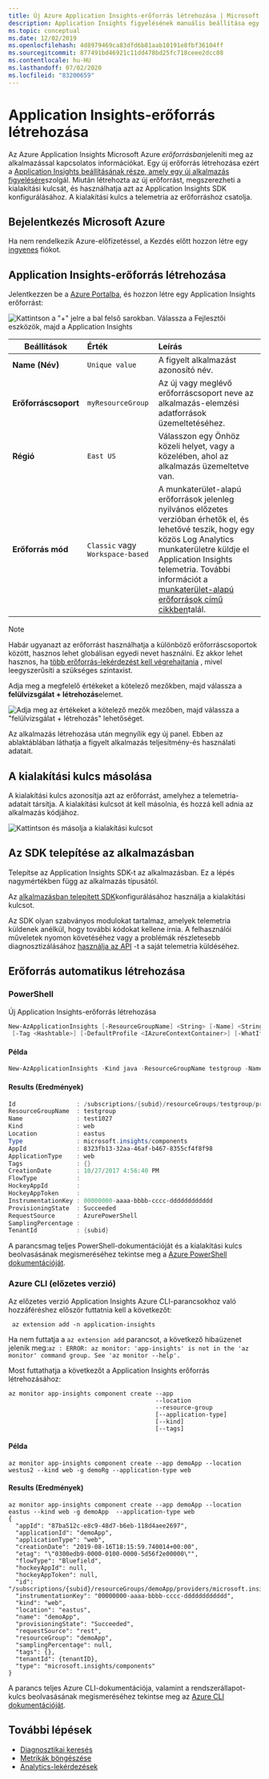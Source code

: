 ```yaml
---
title: Új Azure Application Insights-erőforrás létrehozása | Microsoft Docs
description: Application Insights figyelésének manuális beállítása egy új élő alkalmazáshoz.
ms.topic: conceptual
ms.date: 12/02/2019
ms.openlocfilehash: 4d8979469ca83dfd6b81aab10191e8fbf36104ff
ms.sourcegitcommit: 877491bd46921c11dd478bd25fc718ceee2dcc08
ms.contentlocale: hu-HU
ms.lasthandoff: 07/02/2020
ms.locfileid: "83200659"
---
```

# <a name="create-an-application-insights-resource"></a>Application Insights-erőforrás létrehozása

Az Azure Application Insights Microsoft Azure *erőforrásban*jeleníti meg az alkalmazással kapcsolatos információkat. Egy új erőforrás létrehozása ezért a [Application Insights beállításának része, amely egy új alkalmazás figyelésére][start]szolgál. Miután létrehozta az új erőforrást, megszerezheti a kialakítási kulcsát, és használhatja azt az Application Insights SDK konfigurálásához. A kialakítási kulcs a telemetria az erőforráshoz csatolja.

## <a name="sign-in-to-microsoft-azure"></a>Bejelentkezés Microsoft Azure

Ha nem rendelkezik Azure-előfizetéssel, a Kezdés előtt hozzon létre egy [ingyenes](https://azure.microsoft.com/free/) fiókot.

## <a name="create-an-application-insights-resource"></a>Application Insights-erőforrás létrehozása

Jelentkezzen be a [Azure Portalba](https://portal.azure.com), és hozzon létre egy Application Insights erőforrást:

![Kattintson a "+" jelre a bal felső sarokban. Válassza a Fejlesztői eszközök, majd a Application Insights](./media/create-new-resource/new-app-insights.png)

   | Beállítások        |  Érték           | Leírás  |
   | ------------- |:-------------|:-----|
   | **Name (Név)**      | `Unique value` | A figyelt alkalmazást azonosító név. |
   | **Erőforráscsoport**     | `myResourceGroup`      | Az új vagy meglévő erőforráscsoport neve az alkalmazás-elemzési adatforrások üzemeltetéséhez. |
   | **Régió** | `East US` | Válasszon egy Önhöz közeli helyet, vagy a közelében, ahol az alkalmazás üzemeltetve van. |
   | **Erőforrás mód** | `Classic` vagy `Workspace-based` | A munkaterület-alapú erőforrások jelenleg nyilvános előzetes verzióban érhetők el, és lehetővé teszik, hogy egy közös Log Analytics munkaterületre küldje el Application Insights telemetria. További információt a [munkaterület-alapú erőforrások című cikkben](create-workspace-resource.md)talál.

> [!NOTE]
> Habár ugyanazt az erőforrást használhatja a különböző erőforráscsoportok között, hasznos lehet globálisan egyedi nevet használni. Ez akkor lehet hasznos, ha [több erőforrás-lekérdezést kell végrehajtania](https://docs.microsoft.com/azure/azure-monitor/log-query/cross-workspace-query#identifying-an-application) , mivel leegyszerűsíti a szükséges szintaxist.

Adja meg a megfelelő értékeket a kötelező mezőkben, majd válassza a **felülvizsgálat + létrehozás**elemet.

![Adja meg az értékeket a kötelező mezők mezőben, majd válassza a "felülvizsgálat + létrehozás" lehetőséget.](./media/create-new-resource/review-create.png)

Az alkalmazás létrehozása után megnyílik egy új panel. Ebben az ablaktáblában láthatja a figyelt alkalmazás teljesítmény-és használati adatait. 

## <a name="copy-the-instrumentation-key"></a>A kialakítási kulcs másolása

A kialakítási kulcs azonosítja azt az erőforrást, amelyhez a telemetria-adatait társítja. A kialakítási kulcsot át kell másolnia, és hozzá kell adnia az alkalmazás kódjához.

![Kattintson és másolja a kialakítási kulcsot](./media/create-new-resource/instrumentation-key.png)

## <a name="install-the-sdk-in-your-app"></a>Az SDK telepítése az alkalmazásban

Telepítse az Application Insights SDK-t az alkalmazásban. Ez a lépés nagymértékben függ az alkalmazás típusától.

Az [alkalmazásban telepített SDK][start]konfigurálásához használja a kialakítási kulcsot.

Az SDK olyan szabványos modulokat tartalmaz, amelyek telemetria küldenek anélkül, hogy további kódokat kellene írnia. A felhasználói műveletek nyomon követéséhez vagy a problémák részletesebb diagnosztizálásához [használja az API][api] -t a saját telemetria küldéséhez.

## <a name="creating-a-resource-automatically"></a>Erőforrás automatikus létrehozása

### <a name="powershell"></a>PowerShell

Új Application Insights-erőforrás létrehozása

```powershell
New-AzApplicationInsights [-ResourceGroupName] <String> [-Name] <String> [-Location] <String> [-Kind <String>]
 [-Tag <Hashtable>] [-DefaultProfile <IAzureContextContainer>] [-WhatIf] [-Confirm] [<CommonParameters>]
```

#### <a name="example"></a>Példa

```powershell
New-AzApplicationInsights -Kind java -ResourceGroupName testgroup -Name test1027 -location eastus
```
#### <a name="results"></a>Results (Eredmények)

```powershell
Id                 : /subscriptions/{subid}/resourceGroups/testgroup/providers/microsoft.insights/components/test1027
ResourceGroupName  : testgroup
Name               : test1027
Kind               : web
Location           : eastus
Type               : microsoft.insights/components
AppId              : 8323fb13-32aa-46af-b467-8355cf4f8f98
ApplicationType    : web
Tags               : {}
CreationDate       : 10/27/2017 4:56:40 PM
FlowType           :
HockeyAppId        :
HockeyAppToken     :
InstrumentationKey : 00000000-aaaa-bbbb-cccc-dddddddddddd
ProvisioningState  : Succeeded
RequestSource      : AzurePowerShell
SamplingPercentage :
TenantId           : {subid}
```

A parancsmag teljes PowerShell-dokumentációját és a kialakítási kulcs beolvasásának megismeréséhez tekintse meg a [Azure PowerShell dokumentációját](https://docs.microsoft.com/powershell/module/az.applicationinsights/new-azapplicationinsights?view=azps-2.5.0).

### <a name="azure-cli-preview"></a>Azure CLI (előzetes verzió)

Az előzetes verzió Application Insights Azure CLI-parancsokhoz való hozzáféréshez először futtatnia kell a következőt:

```azurecli
 az extension add -n application-insights
```

Ha nem futtatja a `az extension add` parancsot, a következő hibaüzenet jelenik meg:`az : ERROR: az monitor: 'app-insights' is not in the 'az monitor' command group. See 'az monitor --help'.`

Most futtathatja a következőt a Application Insights erőforrás létrehozásához:

```azurecli
az monitor app-insights component create --app
                                         --location
                                         --resource-group
                                         [--application-type]
                                         [--kind]
                                         [--tags]
```

#### <a name="example"></a>Példa

```azurecli
az monitor app-insights component create --app demoApp --location westus2 --kind web -g demoRg --application-type web
```

#### <a name="results"></a>Results (Eredmények)

```azurecli
az monitor app-insights component create --app demoApp --location eastus --kind web -g demoApp  --application-type web
{
  "appId": "87ba512c-e8c9-48d7-b6eb-118d4aee2697",
  "applicationId": "demoApp",
  "applicationType": "web",
  "creationDate": "2019-08-16T18:15:59.740014+00:00",
  "etag": "\"0300edb9-0000-0100-0000-5d56f2e00000\"",
  "flowType": "Bluefield",
  "hockeyAppId": null,
  "hockeyAppToken": null,
  "id": "/subscriptions/{subid}/resourceGroups/demoApp/providers/microsoft.insights/components/demoApp",
  "instrumentationKey": "00000000-aaaa-bbbb-cccc-dddddddddddd",
  "kind": "web",
  "location": "eastus",
  "name": "demoApp",
  "provisioningState": "Succeeded",
  "requestSource": "rest",
  "resourceGroup": "demoApp",
  "samplingPercentage": null,
  "tags": {},
  "tenantId": {tenantID},
  "type": "microsoft.insights/components"
}
```

A parancs teljes Azure CLI-dokumentációja, valamint a rendszerállapot-kulcs beolvasásának megismeréséhez tekintse meg az [Azure CLI dokumentációját](https://docs.microsoft.com/cli/azure/ext/application-insights/monitor/app-insights/component?view=azure-cli-latest#ext-application-insights-az-monitor-app-insights-component-create).

## <a name="next-steps"></a>További lépések
* [Diagnosztikai keresés](../../azure-monitor/app/diagnostic-search.md)
* [Metrikák böngészése](../../azure-monitor/platform/metrics-charts.md)
* [Analytics-lekérdezések](../../azure-monitor/app/analytics.md)

<!--Link references-->

[api]: ../../azure-monitor/app/api-custom-events-metrics.md
[diagnostic]: ../../azure-monitor/app/diagnostic-search.md
[metrics]: ../../azure-monitor/platform/metrics-charts.md
[start]: ../../azure-monitor/app/app-insights-overview.md
